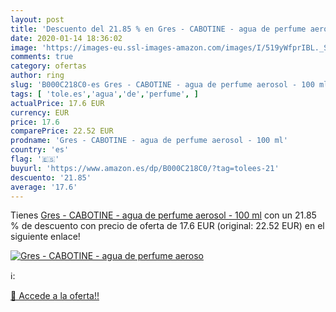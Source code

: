 ```yaml
---
layout: post
title: 'Descuento del 21.85 % en Gres - CABOTINE - agua de perfume aeroso'
date: 2020-01-14 18:36:02
image: 'https://images-eu.ssl-images-amazon.com/images/I/519yWfprIBL._SL200_.jpg'
comments: true
category: ofertas
author: ring
slug: 'B000C218C0-es Gres - CABOTINE - agua de perfume aerosol - 100 ml'
tags: [ 'tole.es','agua','de','perfume', ]
actualPrice: 17.6 EUR
currency: EUR
price: 17.6
comparePrice: 22.52 EUR
prodname: 'Gres - CABOTINE - agua de perfume aerosol - 100 ml'
country: 'es'
flag: '🇪🇸'
buyurl: 'https://www.amazon.es/dp/B000C218C0/?tag=tolees-21'
descuento: '21.85'
average: '17.6'
---
```


Tienes [Gres - CABOTINE - agua de perfume aerosol - 100 ml](https://www.amazon.es/dp/B000C218C0/?tag=tolees-21) con un 21.85 % de descuento con precio de oferta de 17.6 EUR (original: 22.52 EUR) en el siguiente enlace!

[![Gres - CABOTINE - agua de perfume aeroso](https://images-eu.ssl-images-amazon.com/images/I/519yWfprIBL._SL200_.jpg)](https://www.amazon.es/dp/B000C218C0/?tag=tolees-21)

ℹ️:


[🛒 Accede a la oferta!!](https://www.amazon.es/dp/B000C218C0/?tag=tolees-21)
